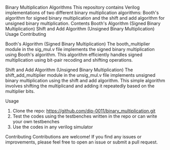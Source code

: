Binary Multiplication Algorithms
This repository contains Verilog implementations of two different binary multiplication algorithms: Booth's algorithm for signed binary multiplication and the shift and add algorithm for unsigned binary multiplication.
Contents
Booth's Algorithm (Signed Binary Multiplication)
Shift and Add Algorithm (Unsigned Binary Multiplication)
Usage
Contributing

Booth's Algorithm (Signed Binary Multiplication)
The booth_multiplier module in the sig_mul.v file implements the signed binary multiplication using Booth's algorithm. This algorithm efficiently handles signed multiplication using bit-pair recoding and shifting operations.

Shift and Add Algorithm (Unsigned Binary Multiplication)
The shift_add_multiplier module in the unsig_mul.v file implements unsigned binary multiplication using the shift and add algorithm. This simple algorithm involves shifting the multiplicand and adding it repeatedly based on the multiplier bits.

Usage
1. Clone the repo:
https://github.com/dip-0011/binary_multiplication.git
2. Test the codes using the testbenches written in the repo or can write your own testbenches
3. Use the codes in any verilog simulator

Contributing
Contributions are welcome! If you find any issues or improvements, please feel free to open an issue or submit a pull request.
